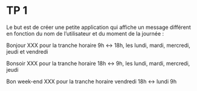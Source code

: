 # TP 1 
Le but est de créer une petite application qui affiche un message différent en fonction du nom de l’utilisateur et du moment de la journée :

Bonjour XXX pour la tranche horaire 9h <-> 18h, les lundi, mardi, mercredi, jeudi et vendredi

Bonsoir XXX pour la tranche horaire 18h <-> 9h, les lundi, mardi, mercredi, jeudi

Bon week-end XXX pour la tranche horaire vendredi 18h <-> lundi 9h
